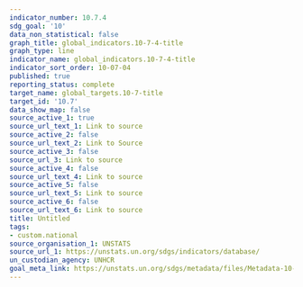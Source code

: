 ```yaml
---
indicator_number: 10.7.4
sdg_goal: '10'
data_non_statistical: false
graph_title: global_indicators.10-7-4-title
graph_type: line
indicator_name: global_indicators.10-7-4-title
indicator_sort_order: 10-07-04
published: true
reporting_status: complete
target_name: global_targets.10-7-title
target_id: '10.7'
data_show_map: false
source_active_1: true
source_url_text_1: Link to source
source_active_2: false
source_url_text_2: Link to Source
source_active_3: false
source_url_3: Link to source
source_active_4: false
source_url_text_4: Link to source
source_active_5: false
source_url_text_5: Link to source
source_active_6: false
source_url_text_6: Link to source
title: Untitled
tags:
- custom.national
source_organisation_1: UNSTATS
source_url_1: https://unstats.un.org/sdgs/indicators/database/
un_custodian_agency: UNHCR
goal_meta_link: https://unstats.un.org/sdgs/metadata/files/Metadata-10-07-04.pdf
---
```


